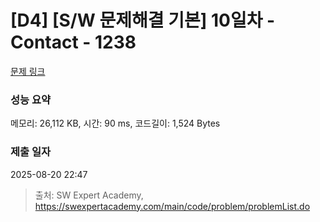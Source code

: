 # [D4] [S/W 문제해결 기본] 10일차 - Contact - 1238 

[문제 링크](https://swexpertacademy.com/main/code/problem/problemDetail.do?contestProbId=AV15B1cKAKwCFAYD) 

### 성능 요약

메모리: 26,112 KB, 시간: 90 ms, 코드길이: 1,524 Bytes

### 제출 일자

2025-08-20 22:47



> 출처: SW Expert Academy, https://swexpertacademy.com/main/code/problem/problemList.do